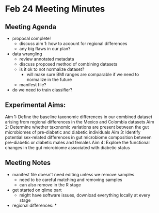 # Feb 24 Meeting Minutes

## Meeting Agenda
* proposal complete!
  * discuss aim 1: how to account for regional differences
  * any big flaws in our plan?
* data wrangling
  * review annotated metadata
  * discuss proposed method of combining datasets
  * is it ok to not normalize dataset?
    * will make sure BMI ranges are comparable if we need to normalize in the future
  * manifest file? 
* do we need to train classifier?

## Experimental Aims: 
Aim 1: Define the baseline taxonomic differences in our combined dataset arising from regional differences in the Mexico and Colombia datasets
Aim 2: Determine whether taxonomic variations are present between the gut microbiomes of pre-diabetic and diabetic individuals
Aim 3: Identify potential sex-related differences in gut microbiome composition between pre-diabetic or diabetic males and females
Aim 4: Explore the functional changes in the gut microbiome associated with diabetic status

## Meeting Notes
* manifest file doesn't need editing unless we remove samples
  * need to be careful matching and removing samples
  * can also remove in the R stage
* get started on qiime part
  * might have software issues, download everything locally at every stage
* regional differences:
  * 
